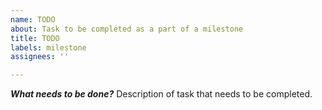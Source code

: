 ```yaml
---
name: TODO
about: Task to be completed as a part of a milestone
title: TODO
labels: milestone
assignees: ''

---
```


***What needs to be done?***
Description of task that needs to be completed.
